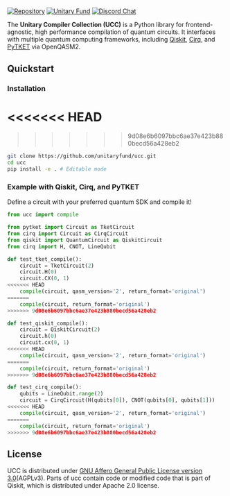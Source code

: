 # <a href="https://github.com/unitaryfund/ucc">
[![Repository](https://img.shields.io/badge/GitHub-5C5C5C.svg?logo=github)](https://github.com/unitaryfund/ucc)
[![Unitary Fund](https://img.shields.io/badge/Supported%20By-Unitary%20Fund-FFFF00.svg)](https://unitary.fund)
[![Discord Chat](https://img.shields.io/badge/dynamic/json?color=blue&label=Discord&query=approximate_presence_count&suffix=%20online.&url=https%3A%2F%2Fdiscord.com%2Fapi%2Finvites%2FJqVGmpkP96%3Fwith_counts%3Dtrue)](http://discord.unitary.fund)

The **Unitary Compiler Collection (UCC)** is a Python library for frontend-agnostic, high performance compilation of quantum circuits. It interfaces with multiple quantum computing frameworks, including [Qiskit](https://github.com/Qiskit/qiskit), [Cirq](https://github.com/quantumlib/Cirq), and [PyTKET](https://github.com/CQCL/tket) via OpenQASM2. 


## Quickstart

### Installation

<<<<<<< HEAD
=======

>>>>>>> 9d08e6b6097bbc6ae37e423b880becd56a428eb2
```bash
git clone https://github.com/unitaryfund/ucc.git
cd ucc
pip install -e . # Editable mode
```

### Example with Qiskit, Cirq, and PyTKET

Define a circuit with your preferred quantum SDK and compile it!

```python
from ucc import compile

from pytket import Circuit as TketCircuit
from cirq import Circuit as CirqCircuit
from qiskit import QuantumCircuit as QiskitCircuit
from cirq import H, CNOT, LineQubit

def test_tket_compile():
    circuit = TketCircuit(2)
    circuit.H(0)
    circuit.CX(0, 1)
<<<<<<< HEAD
    compile(circuit, qasm_version='2', return_format='original')
=======
    compile(circuit, return_format='original')
>>>>>>> 9d08e6b6097bbc6ae37e423b880becd56a428eb2

def test_qiskit_compile():
    circuit = QiskitCircuit(2)
    circuit.h(0)
    circuit.cx(0, 1)
<<<<<<< HEAD
    compile(circuit, qasm_version='2', return_format='original')
=======
    compile(circuit, return_format='original')
>>>>>>> 9d08e6b6097bbc6ae37e423b880becd56a428eb2

def test_cirq_compile():
    qubits = LineQubit.range(2)
    circuit = CirqCircuit(H(qubits[0]), CNOT(qubits[0], qubits[1]))
<<<<<<< HEAD
    compile(circuit, qasm_version='2', return_format='original')
=======
    compile(circuit, return_format='original')
>>>>>>> 9d08e6b6097bbc6ae37e423b880becd56a428eb2
```

## License
UCC is distributed under [GNU Affero General Public License version 3.0](https://www.gnu.org/licenses/agpl-3.0.en.html)(AGPLv3). 
Parts of ucc contain code or modified code that is part of Qiskit, which is distributed under Apache 2.0 license.
